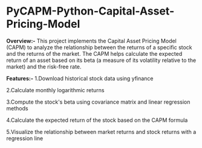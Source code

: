 # PyCAPM-Python-Capital-Asset-Pricing-Model
**Overview:-**
This project implements the Capital Asset Pricing Model (CAPM) to analyze the relationship between the returns of a specific stock and the returns of the market. The CAPM helps calculate the expected return of an asset based on its beta (a measure of its volatility relative to the market) and the risk-free rate.

**Features:-**
1.Download historical stock data using yfinance

2.Calculate monthly logarithmic returns

3.Compute the stock's beta using covariance matrix and linear regression methods

4.Calculate the expected return of the stock based on the CAPM formula

5.Visualize the relationship between market returns and stock returns with a regression line
